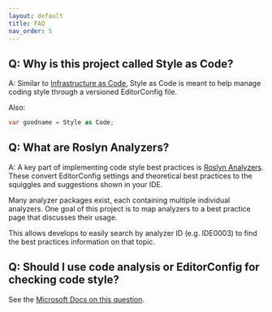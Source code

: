 ```yaml
---
layout: default
title: FAQ
nav_order: 5
---
```


## Q: Why is this project called Style as Code?

A: Similar to [Infrastructure as Code](https://docs.microsoft.com/en-us/azure/devops/learn/what-is-infrastructure-as-code), Style as Code is meant to help manage coding style through a versioned EditorConfig file.

Also:

```cs
var goodname = Style as Code;
```

## Q: What are Roslyn Analyzers?

A: A key part of implementing code style best practices is [Roslyn Analyzers](https://docs.microsoft.com/visualstudio/code-quality/roslyn-analyzers-overview). These convert EditorConfig settings and theoretical best practices to the squiggles and suggestions shown in your IDE.

Many analyzer packages exist, each containing multiple individual analyzers. One goal of this project is to map analyzers to a best practice page that discusses their usage.

This allows develops to easily search by analyzer ID (e.g. IDE0003) to find the best practices information on that topic.

## Q: Should I use code analysis or EditorConfig for checking code style?

See the [Microsoft Docs on this question](https://docs.microsoft.com/en-us/visualstudio/code-quality/analyzers-faq?#code-analysis-versus-editorconfig).
